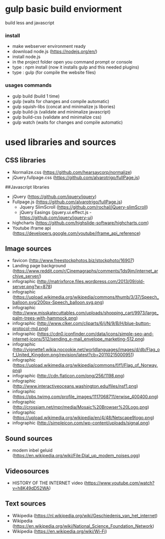# gulp basic build enviorment
build less and javascript

### install

- make webserver environment ready
- download node.js (https://nodejs.org/en/)
- install node.js
- in the project folder open you command prompt or console
- type : npm install (now it installs gulp and this needed plugins)
- type : gulp (for compile the website files)

### usages commands

 - gulp build (build 1 time)
 - gulp (waits for changes and compile automatic)
 - gulp squish-libs (concat and minimalize js libories)
 - gulp build-js (validate and minimalize javascript)
 - gulp build-css (validate and minimalize css)
 - gulp watch (waits for changes and compile automatic)


# used libraries and sources

## CSS libraries
- Normalize.css (https://github.com/hearsaycorp/normalize)
- jQuery.fullpage.css (https://github.com/alvarotrigo/fullPage.js)

##Javascript libraries
- jQuery (https://github.com/jquery/jquery)
- Fullpage.js (https://github.com/alvarotrigo/fullPage.js)
    - Jquery SlimScroll (https://github.com/rochal/jQuery-slimScroll)
    - jQuery Easings (jquery.ui.effect.js - https://github.com/jquery/jquery-ui)
- highcharts (https://github.com/highslide-software/highcharts.com)
- Youtube iframe api (https://developers.google.com/youtube/iframe_api_reference)

## Image sources
- favicon (http://www.freestockphotos.biz/stockphoto/16907)
- Landing page background  (https://www.reddit.com/r/Cinemagraphs/comments/1ds9jm/internet_archive_server/)
- infographic (http://matrixforce.files.wordpress.com/2013/09/old-server.png?w=878)
- infographic (https://upload.wikimedia.org/wikipedia/commons/thumb/3/37/Speech_balloon.svg/200px-Speech_balloon.svg.png)
- infographic (http://www.misskatecuttables.com/uploads/shopping_cart/9973/large_palm-trees-with-hammock.png)
- infographic (http://www.clker.com/cliparts/6/j/N/9/B/H/blue-button-protocol-md.png)
- infographic (https://cdn0.iconfinder.com/data/icons/simple-seo-and-internet-icons/512/sending_e-mail_envelope_marketing-512.png)
- infographic (http://vignette1.wikia.nocookie.net/worldlanguages/images/d/db/Flag_of_United_Kingdom.png/revision/latest?cb=20110215000951)
- infographic (https://upload.wikimedia.org/wikipedia/commons/f/f1/Flag_of_Norway.png)
- infographic (http://cdn.flaticon.com/png/256/1198.png)
- infographic (http://www.interactiveoceans.washington.edu/files/nsf1.png)
- infographic (https://pbs.twimg.com/profile_images/1117068711/erwise_400400.png)
- infographic (http://crossjam.net/mpr/media/Mosaic%20Browser%20Logo.png)
- infographic (https://upload.wikimedia.org/wikipedia/en/4/48/Netscape9logo.png)
- infographic (http://simpleicon.com/wp-content/uploads/signal.png)


## Sound sources
- modem inbel geluid (https://en.wikipedia.org/wiki/File:Dial_up_modem_noises.ogg)

## Videosources
- HISTORY OF THE INTERNET video (https://www.youtube.com/watch?v=h8K49dD52WA)

## Text sources
- Wikipedia (https://nl.wikipedia.org/wiki/Geschiedenis_van_het_internet)
- Wikipedia (https://en.wikipedia.org/wiki/National_Science_Foundation_Network)
- Wikipedia (https://en.wikipedia.org/wiki/Wi-Fi)